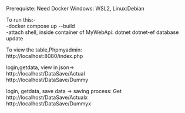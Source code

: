 Prerequiste: Need Docker
Windows: WSL2, Linux:Debian

To run this:-                       <br />
-docker compose up --build          <br />
-attach shell, inside container of MyWebApi: dotnet dotnet-ef database update


To view the table,Phpmyadmin:<br /> http://localhost:8080/index.php

login,getdata, view in json->      <br />
http://localhost/DataSave/Actual   <br />
http://localhost/DataSave/Dummy    <br />


login, getdata, save data -> saving process: Get <br />
http://localhost/DataSave/Actualx                <br />
http://localhost/DataSave/Dummyx                 <br />
